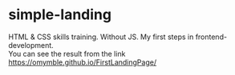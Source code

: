 # simple-landing
HTML & CSS skills training. Without JS. My first steps in frontend-development.
<br>
You can see the result from the link https://omymble.github.io/FirstLandingPage/
